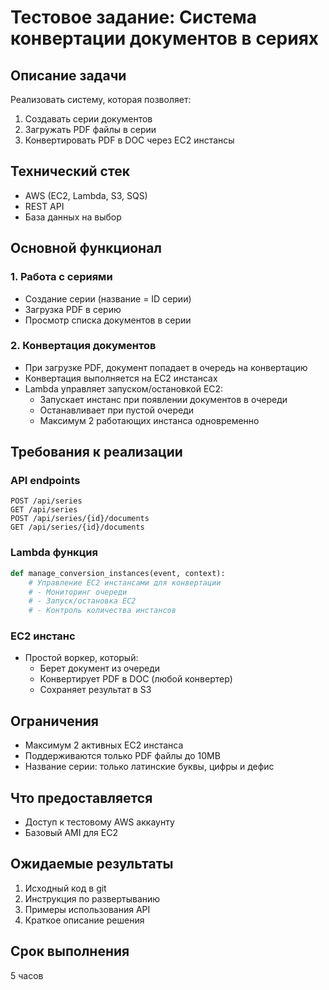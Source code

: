 # Тестовое задание: Система конвертации документов в сериях

## Описание задачи
Реализовать систему, которая позволяет:
1. Создавать серии документов
2. Загружать PDF файлы в серии
3. Конвертировать PDF в DOC через EC2 инстансы

## Технический стек
- AWS (EC2, Lambda, S3, SQS)
- REST API
- База данных на выбор

## Основной функционал

### 1. Работа с сериями
- Создание серии (название = ID серии)
- Загрузка PDF в серию
- Просмотр списка документов в серии

### 2. Конвертация документов
- При загрузке PDF, документ попадает в очередь на конвертацию
- Конвертация выполняется на EC2 инстансах
- Lambda управляет запуском/остановкой EC2:
  * Запускает инстанс при появлении документов в очереди
  * Останавливает при пустой очереди
  * Максимум 2 работающих инстанса одновременно

## Требования к реализации

### API endpoints
```
POST /api/series
GET /api/series
POST /api/series/{id}/documents
GET /api/series/{id}/documents
```

### Lambda функция
```python
def manage_conversion_instances(event, context):
    # Управление EC2 инстансами для конвертации
    # - Мониторинг очереди
    # - Запуск/остановка EC2
    # - Контроль количества инстансов
```

### EC2 инстанс
- Простой воркер, который:
  * Берет документ из очереди
  * Конвертирует PDF в DOC (любой конвертер)
  * Сохраняет результат в S3

## Ограничения
- Максимум 2 активных EC2 инстанса
- Поддерживаются только PDF файлы до 10MB
- Название серии: только латинские буквы, цифры и дефис

## Что предоставляется
- Доступ к тестовому AWS аккаунту
- Базовый AMI для EC2

## Ожидаемые результаты
1. Исходный код в git
2. Инструкция по развертыванию
3. Примеры использования API
4. Краткое описание решения

## Срок выполнения
5 часов

